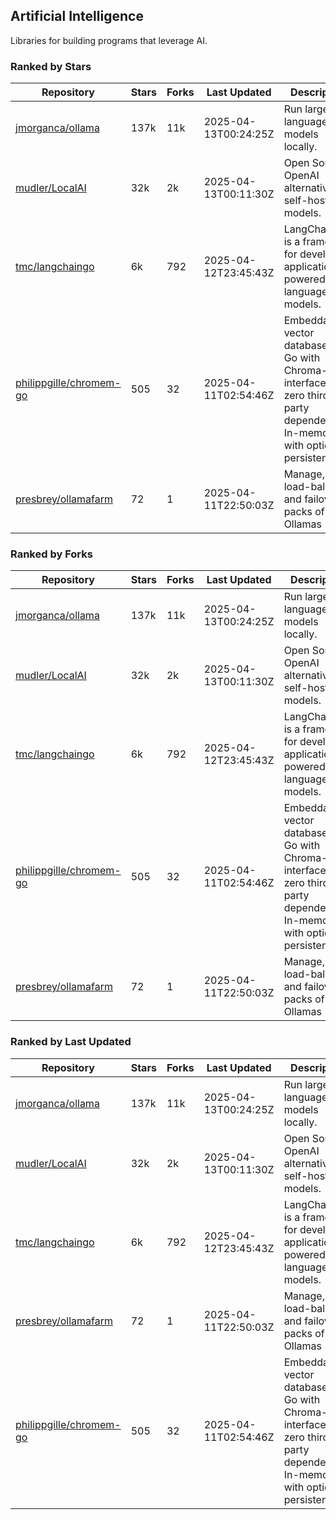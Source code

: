 ## Artificial Intelligence

Libraries for building programs that leverage AI.

### Ranked by Stars

| Repository | Stars | Forks | Last Updated | Description | 
|------------|-------|-------|--------------|-------------|
| [jmorganca/ollama](https://github.com/jmorganca/ollama) | 137k | 11k | 2025-04-13T00:24:25Z |  Run large language models locally. |
| [mudler/LocalAI](https://github.com/mudler/LocalAI) | 32k | 2k | 2025-04-13T00:11:30Z |  Open Source OpenAI alternative, self-host AI models. |
| [tmc/langchaingo](https://github.com/tmc/langchaingo) | 6k | 792 | 2025-04-12T23:45:43Z |  LangChainGo is a framework for developing applications powered by language models. |
| [philippgille/chromem-go](https://github.com/philippgille/chromem-go) | 505 | 32 | 2025-04-11T02:54:46Z |  Embeddable vector database for Go with Chroma-like interface and zero third-party dependencies. In-memory with optional persistence. |
| [presbrey/ollamafarm](https://github.com/presbrey/ollamafarm) | 72 | 1 | 2025-04-11T22:50:03Z |  Manage, load-balance, and failover packs of Ollamas |

### Ranked by Forks

| Repository | Stars | Forks | Last Updated | Description | 
|------------|-------|-------|--------------|-------------|
| [jmorganca/ollama](https://github.com/jmorganca/ollama) | 137k | 11k | 2025-04-13T00:24:25Z |  Run large language models locally. |
| [mudler/LocalAI](https://github.com/mudler/LocalAI) | 32k | 2k | 2025-04-13T00:11:30Z |  Open Source OpenAI alternative, self-host AI models. |
| [tmc/langchaingo](https://github.com/tmc/langchaingo) | 6k | 792 | 2025-04-12T23:45:43Z |  LangChainGo is a framework for developing applications powered by language models. |
| [philippgille/chromem-go](https://github.com/philippgille/chromem-go) | 505 | 32 | 2025-04-11T02:54:46Z |  Embeddable vector database for Go with Chroma-like interface and zero third-party dependencies. In-memory with optional persistence. |
| [presbrey/ollamafarm](https://github.com/presbrey/ollamafarm) | 72 | 1 | 2025-04-11T22:50:03Z |  Manage, load-balance, and failover packs of Ollamas |

### Ranked by Last Updated

| Repository | Stars | Forks | Last Updated | Description | 
|------------|-------|-------|--------------|-------------|
| [jmorganca/ollama](https://github.com/jmorganca/ollama) | 137k | 11k | 2025-04-13T00:24:25Z |  Run large language models locally. |
| [mudler/LocalAI](https://github.com/mudler/LocalAI) | 32k | 2k | 2025-04-13T00:11:30Z |  Open Source OpenAI alternative, self-host AI models. |
| [tmc/langchaingo](https://github.com/tmc/langchaingo) | 6k | 792 | 2025-04-12T23:45:43Z |  LangChainGo is a framework for developing applications powered by language models. |
| [presbrey/ollamafarm](https://github.com/presbrey/ollamafarm) | 72 | 1 | 2025-04-11T22:50:03Z |  Manage, load-balance, and failover packs of Ollamas |
| [philippgille/chromem-go](https://github.com/philippgille/chromem-go) | 505 | 32 | 2025-04-11T02:54:46Z |  Embeddable vector database for Go with Chroma-like interface and zero third-party dependencies. In-memory with optional persistence. |

